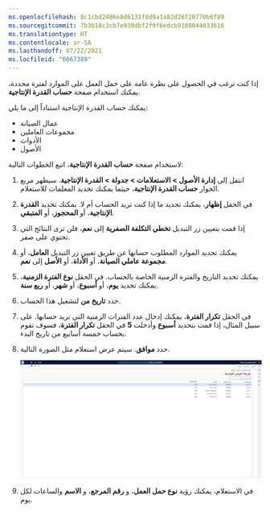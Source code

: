 ```yaml
---
ms.openlocfilehash: 8c1cbd2486e8d6131f8d9a1a82d26f20770b6f89
ms.sourcegitcommit: 7b3b18c3cb7e930dbf2f9f6edcb9108044033616
ms.translationtype: HT
ms.contentlocale: ar-SA
ms.lasthandoff: 07/22/2021
ms.locfileid: "6667389"
---
```

إذا كنت ترغب في الحصول على نظرة عامة على حمل العمل على الموارد لفترة محددة، يمكنك استخدام صفحة **حساب القدرة الإنتاجية**.

يمكنك حساب القدرة الإنتاجية استناداً إلى ما يلي:

- عمال الصيانة
- مجموعات العاملين
- الأدوات
- الأصول

لاستخدام صفحة **حساب القدرة الإنتاجية**، اتبع الخطوات التالية:

1.  انتقل إلى **إدارة الأصول > الاستعلامات > جدولة > القدرة الإنتاجية**. سيظهر مربع الحوار **حساب القدرة الإنتاجية**، حيثما يمكنك تحديد المعلمات للاستعلام.
2.  في الحقل **إظهار**، يمكنك تحديد ما إذا كنت تريد الحساب أم لا. يمكنك تحديد **القدرة الإنتاجية**، أو **المحجوز**، أو **المتبقي**. 
3.  إذا قمت بتعيين زر التبديل **تخطي التكلفة الصفرية** إلى **نعم**، فلن ترى النتائج التي تحتوي على صفر. 
4.  يمكنك تحديد الموارد المطلوب حسابها عن طريق تعيين زر التبديل **العامل**، أو **مجموعة عاملي الصيانة**، أو **الأداة**، أو **الأصل** إلى **نعم**. 
5.  يمكنك تحديد التاريخ والفترة الزمنية الخاصة بالحساب. في الحقل **نوع الفترة الزمنية**، يمكنك تحديد **يوم**، أو **أسبوع**، أو **شهر**، أو **ربع سنة**. 
6.  حدد **تاريخ من** لتشغيل هذا الحساب. 
7.  في الحقل **تكرار الفترة**، يمكنك إدخال عدد الفترات الزمنية التي تريد حسابها. على سبيل المثال، إذا قمت بتحديد **أسبوع** وأدخلت **5** في الحقل **تكرار الفترة**، فسوف تقوم بحساب خمسة أسابيع من تاريخ البدء. 
8.  حدد **موافق**. سيتم عرض استعلام مثل الصورة التالية. 

    [![لقطة شاشة لنتائج استعلام حساب القدرة الإنتاجية.](../media/capacity-calculation-ss.png)](../media/capacity-calculation-ss.png#lightbox)
 
10. في الاستعلام، يمكنك رؤية **نوع حمل العمل**، و **رقم المرجع**، و **الاسم** والساعات لكل يوم. 